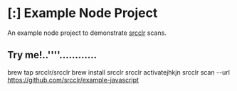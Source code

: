 # [:] Example Node Project

An example node project to demonstrate [srcclr](https://www.srcclr.com) scans.

## Try me!..''''............


brew tap srcclr/srcclr
brew install srcclr
srcclr activatejhkjn
srcclr scan --url https://github.com/srcclr/example-javascript

